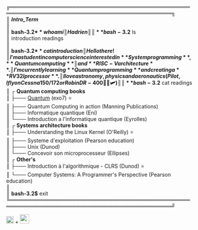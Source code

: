 
╔══════════════════════════════════════════════════════════════════════════════════════════════╗  
║ ***Intro_Term***  
║  
║ **bash-3.2$** whoami  
║ Hadrien  
║  
║ **bash-3.2$** ls  
║ introduction readings  
║  
║ **bash-3.2$** cat introduction  
║ Hello there !  
║ I’m a student in computer science interested in **System programming**, **Quantum computing**  
║ and **RISC-V architecture**.  
║ I’m currently learning **Quantum programming** and creating a **RV32I processor**.  
║ I love astronomy, physics and aeronautics (Pilot, I fly on Cessna 150/172 or Robin DR-400 👨‍✈️🛩️)  
║  
║ **bash-3.2$** cat readings  
║ ┌ **Quantum computing books**  
║ ├─── [Quantum](https://exo7math.github.io/quantum-exo7/) (exo7) ⭐   
║ ├─── Quantum Computing in action  (Manning Publications)  
║ ├─── Informatique quantique       (Eni)  
║ └─── Introduction a l'informatique quantique (Eyrolles)   
║ ┌ **Systems architecture books**  
║ ├─── Understanding the Linux Kernel (O'Reilly) ⭐  
║ ├─── Systeme d'exploitation (Pearson education)  
║ ├─── Unix (Dunod)  
║ └─── Concevoir son microprocesseur (Ellipses)  
║ ┌ **Other's**  
║ ├─── Introduction à l'algorithmique - CLRS (Dunod) ⭐  
║ └─── Computer Systems: A Programmer's Perspective (Pearson education)  
║  
║ **bash-3.2$** exit  
╚══════════════════════════════════════════════════════════════════════════════════════════════╝  

<img height="20" src="https://user-images.githubusercontent.com/25181517/192108889-232b3431-a585-4b36-a62d-9078bd3641d9.png"> + <img height="25" src="https://user-images.githubusercontent.com/25181517/186884156-e63da389-f3e1-4dca-a6c1-d76e886ba22a.png">
